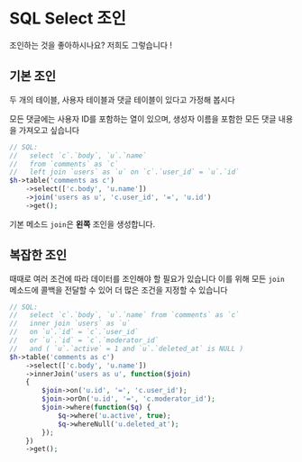 # SQL Select 조인

조인하는 것을 좋아하시나요? 저희도 그렇습니다 !

## 기본 조인

두 개의 테이블, 사용자 테이블과 댓글 테이블이 있다고 가정해 봅시다

모든 댓글에는 사용자 ID를 포함하는 열이 있으며, 생성자 이름을 포함한 모든 댓글 내용을 가져오고 싶습니다

```php
// SQL: 
//   select `c`.`body`, `u`.`name` 
//   from `comments` as `c` 
//   left join `users` as `u` on `c`.`user_id` = `u`.`id`
$h->table('comments as c')
    ->select(['c.body', 'u.name'])
    ->join('users as u', 'c.user_id', '=', 'u.id')
    ->get();
```

기본 메소드 `join`은 **왼쪽** 조인을 생성합니다.


## 복잡한 조인

때때로 여러 조건에 따라 데이터를 조인해야 할 필요가 있습니다 이를 위해 모든 `join` 메소드에 콜백을 전달할 수 있어 더 많은 조건을 지정할 수 있습니다

```php
// SQL:
//   select `c`.`body`, `u`.`name` from `comments` as `c` 
//   inner join `users` as `u` 
//   on `u`.`id` = `c`.`user_id` 
//   or `u`.`id` = `c`.`moderator_id` 
//   and ( `u`.`active` = 1 and `u`.`deleted_at` is NULL )
$h->table('comments as c')
    ->select(['c.body', 'u.name'])
    ->innerJoin('users as u', function($join) 
    {
        $join->on('u.id', '=', 'c.user_id');
        $join->orOn('u.id', '=', 'c.moderator_id');
        $join->where(function($q) {
            $q->where('u.active', true);
            $q->whereNull('u.deleted_at');
        });
    })
    ->get();
```
